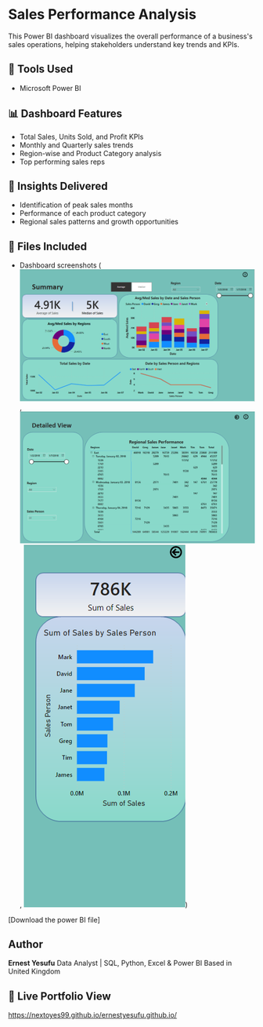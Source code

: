 # Sales Performance Analysis

This Power BI dashboard visualizes the overall performance of a business's sales operations, helping stakeholders understand key trends and KPIs.

## 🔧 Tools Used
- Microsoft Power BI

## 📊 Dashboard Features
- Total Sales, Units Sold, and Profit KPIs
- Monthly and Quarterly sales trends
- Region-wise and Product Category analysis
- Top performing sales reps

## 🧠 Insights Delivered
- Identification of peak sales months
- Performance of each product category
- Regional sales patterns and growth opportunities

## 📁 Files Included
- Dashboard screenshots (![alt text](Sales-summary-dashboard.png), ![alt text](Sales-detailed_view-dashboard.png), ![alt text](Sales-drill_down-dashboard.png))

[Download the power BI file]

## Author
**Ernest Yesufu**
Data Analyst | SQL, Python, Excel & Power BI
Based in United Kingdom

## 🔗 Live Portfolio View
https://nextoyes99.github.io/ernestyesufu.github.io/
